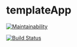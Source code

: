# templateApp

[![Maintainability](https://api.codeclimate.com/v1/badges/12cd91d2e2c6b0d77f1a/maintainability)](https://codeclimate.com/github/Szczepan87/templateApp/maintainability)

[![Build Status](https://travis-ci.org/Szczepan87/templateApp.svg?branch=master)](https://travis-ci.org/Szczepan87/templateApp)
